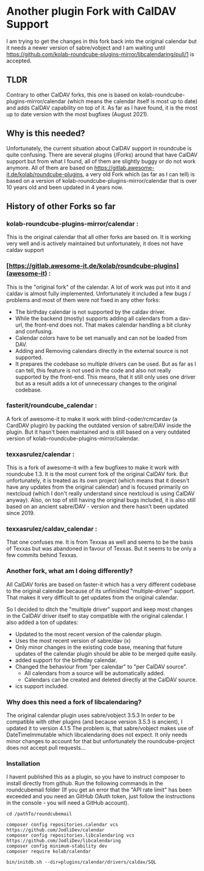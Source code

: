 # Another plugin Fork with CalDAV Support
I am trying to get the changes in this fork back into the original calendar but it needs a newer version of sabre/vobject and I am waiting until https://github.com/kolab-roundcube-plugins-mirror/libcalendaring/pull/1 is accepted.

## TLDR
Contrary to other CalDAV forks, this one is based on kolab-roundcube-plugins-mirror/calendar (which means the calendar itself is most up to date) and adds CalDAV capability on top of it. As far as I have found, it is the most up to date version with the most bugfixes (August 2021).

## Why is this needed?
Unfortunately, the current situation about CalDAV support in roundcube is quite confusing. There are several plugins (/Forks) around that have CalDAV support but from what I found, all of them are slightly buggy or do not work anymore.
All of them are based on <https://gitlab.awesome-it.de/kolab/roundcube-plugins>, a very old Fork which (as far as I can tell) is based on a version of kolab-roundcube-plugins-mirror/calendar that is over 10 years old and been updated in 4 years now.

## History of other Forks so far

### kolab-roundcube-plugins-mirror/calendar :
This is the original calendar that all other forks are based on. It is working very well and is actively maintained but unfortunately, it does not have caldav support

### [https://gitlab.awesome-it.de/kolab/roundcube-plugins](awesome-it) :
This is the "original fork" of the calendar. A lot of work was put into it and caldav is almost fully implemented. Unfortunately it included a few bugs / problems and most of them were not fixed in any other forks:
- The birthday calendar is not supported by the caldav driver.
- While the backend (mostly) supports adding all calendars from a dav-url, the front-end does not. That makes calendar handling a bit clunky and confusing.
- Calendar colors have to be set manually and can not be loaded from DAV.
- Adding and Removing calendars directly in the external source is not supported.
- It prepares the codebase so multiple drivers can be used. But as far as I can tell, this feature is not used in the code and also not really supported by the front-end. This means, that it still only uses one driver but as a result adds a lot of unnecessary changes to the original codebase.


### fasterit/roundcube_calendar :
A fork of awesome-it to make it work with blind-coder/rcmcardav (a CardDAV plugin) by packing the outdated version of sabre/DAV inside the plugin. But it hasn't been maintained and is still based on a very outdated version of kolab-roundcube-plugins-mirror/calendar.

### texxasrulez/calendar :
This is a fork of awesome-it with a few bugfixes to make it work with roundcube 1.3.
It is the most current fork of the original CalDAV fork. But unfortunately, it is treated as its own project (which means that it doesn't have any updates from the original calendar) and is focused primarily on nextcloud (which I don't really understand since nextcloud is using CalDAV anyway).
Also, on top of still having the original bugs included, it is also still based on an ancient sabre/DAV - version and there hasn't been updated since 2019.

### texxasrulez/caldav_calendar :
That one confuses me. It is from Texxas as well and seems to be the basis of Texxas but was abandoned in favour of Texxas. But it seems to be only a few commits behind Texxas.


### Another fork, what am I doing differently?

All CalDAV forks are based on faster-it which has a very different codebase to the original calendar because of its unfinished "multiple-driver" support. That makes it very difficult to get updates from the original calendar.

So I decided to ditch the "multiple driver" support and keep most changes in the CalDAV driver itself to stay compatible with the original calendar. I also added a ton of updates:
- Updated to the most recent version of the calendar plugin.
- Uses the most recent version of sabre/dav (x)
- Only minor changes in the existing code base, meaning that future updates of the calendar plugin should be able to be merged quite easily.
- added support for the birthday calendar.
- Changed the behaviour from "per calendar" to "per CalDAV source".
   - All calendars from a source will be automatically added.
   - Calendars can be created and deleted directly at the CalDAV source.
- ics support included.

### Why does this need a fork of libcalendaring?
The original calendar plugin uses sabre/vobject 3.5.3
In order to be compatible with other plugins (and because version 3.5.3 is ancient), I updated it to version 4.1.5
The problem is, that sabre/vobject makes use of DateTimeImmutable which libcalendaring does not expect.
It only needs minor changes to account for that but unfortunately the roundcube-project does not accept pull requests...

### Installation
I havent published this as a plugin, so you have to instruct composer to install directly from github. Run the following commands in the roundcubemail folder
(If you get an error that the "API rate limit" has been exceeded and you need an GitHub OAuth token, just follow the instructions in the console - you will need a GitHub account).
```
cd /pathTo/roundcubemail

composer config repositories.calendar vcs https://github.com/JodliDev/calendar
composer config repositories.libcalendaring vcs https://github.com/JodliDev/libcalendaring
composer config minimum-stability dev
composer require kolab/calendar

bin/initdb.sh --dir=plugins/calendar/drivers/caldav/SQL
```
